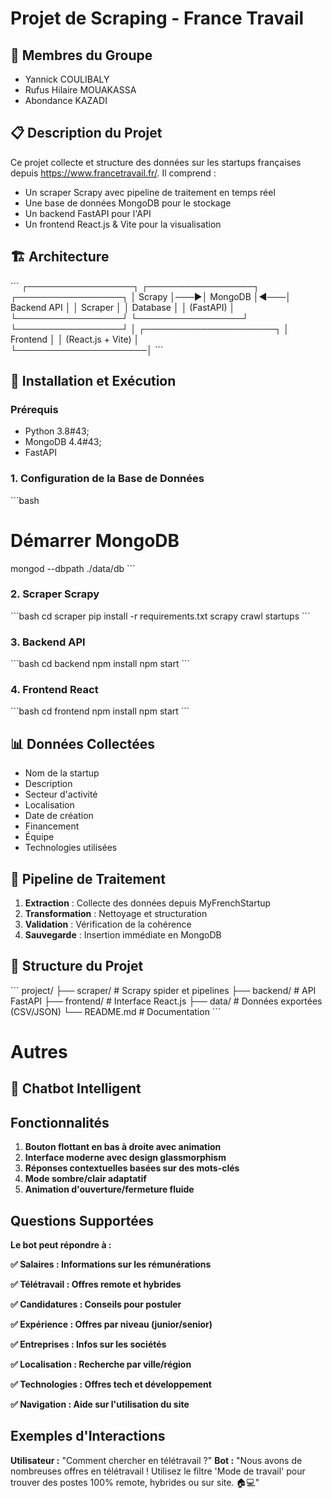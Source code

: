 # Projet de Scraping - France Travail

## 👥 Membres du Groupe
- Yannick COULIBALY
- Rufus Hilaire MOUAKASSA 
- Abondance KAZADI

## 📋 Description du Projet
Ce projet collecte et structure des données sur les startups françaises depuis https://www.francetravail.fr/. Il comprend :
- Un scraper Scrapy avec pipeline de traitement en temps réel
- Une base de données MongoDB pour le stockage
- Un backend FastAPI pour l'API
- Un frontend React.js & Vite pour la visualisation

## 🏗️ Architecture
\`\`\`
┌─────────────────┐    ┌─────────────────┐    ┌─────────────────┐
│   Scrapy        │───▶│    MongoDB      │◀───│   Backend API   │
│   Scraper       │    │   Database      │    │   (FastAPI)     │
└─────────────────┘    └─────────────────┘    └─────────────────┘
                                                        │
                                               ┌─────────────────────┐
                                               │   Frontend          │
                                               │   (React.js + Vite) │  
                                               └─────────────────────│
\`\`\`

## 🚀 Installation et Exécution

### Prérequis
- Python 3.8\#43;
- MongoDB 4.4\#43;
- FastAPI 
### 1. Configuration de la Base de Données
\`\`\`bash
# Démarrer MongoDB
mongod --dbpath ./data/db
\`\`\`

### 2. Scraper Scrapy
\`\`\`bash
cd scraper
pip install -r requirements.txt
scrapy crawl startups
\`\`\`

### 3. Backend API
\`\`\`bash
cd backend
npm install
npm start
\`\`\`

### 4. Frontend React
\`\`\`bash
cd frontend
npm install
npm start
\`\`\`

## 📊 Données Collectées
- Nom de la startup
- Description
- Secteur d'activité
- Localisation
- Date de création
- Financement
- Équipe
- Technologies utilisées

## 🔧 Pipeline de Traitement
1. **Extraction** : Collecte des données depuis MyFrenchStartup
2. **Transformation** : Nettoyage et structuration
3. **Validation** : Vérification de la cohérence
4. **Sauvegarde** : Insertion immédiate en MongoDB

## 📁 Structure du Projet
\`\`\`
project/
├── scraper/           # Scrapy spider et pipelines
├── backend/           # API FastAPI
├── frontend/          # Interface React.js
├── data/             # Données exportées (CSV/JSON)
└── README.md         # Documentation
\`\`\`


# Autres 
## 🤖 Chatbot Intelligent
## Fonctionnalités

1. **Bouton flottant en bas à droite avec animation** 
2. **Interface moderne avec design glassmorphism** 
4. **Réponses contextuelles basées sur des mots-clés** 
5. **Mode sombre/clair adaptatif** 
6. **Animation d'ouverture/fermeture fluide** 

##  Questions Supportées
**Le bot peut répondre à :**

 **✅ Salaires : Informations sur les rémunérations**

 **✅ Télétravail : Offres remote et hybrides**

 **✅ Candidatures : Conseils pour postuler**

 **✅ Expérience : Offres par niveau (junior/senior)**

 **✅ Entreprises : Infos sur les sociétés**

 **✅ Localisation : Recherche par ville/région**

 **✅ Technologies : Offres tech et développement**

 **✅ Navigation : Aide sur l'utilisation du site**

## Exemples d'Interactions
**Utilisateur :** "Comment chercher en télétravail ?"
**Bot :** "Nous avons de nombreuses offres en télétravail ! Utilisez le filtre 'Mode de travail' pour trouver des postes 100% remote, hybrides ou sur site. 🏠💻"